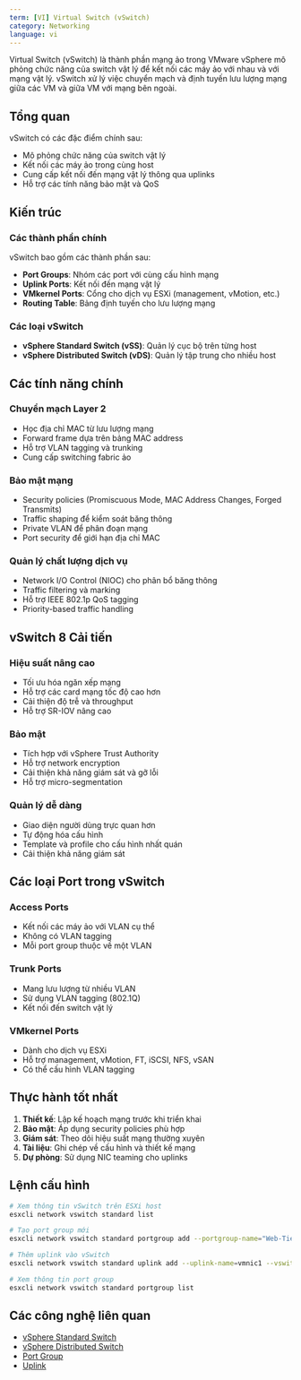 ```yaml
---
term: [VI] Virtual Switch (vSwitch)
category: Networking
language: vi
---
```


Virtual Switch (vSwitch) là thành phần mạng ảo trong VMware vSphere mô phỏng chức năng của switch vật lý để kết nối các máy ảo với nhau và với mạng vật lý. vSwitch xử lý việc chuyển mạch và định tuyến lưu lượng mạng giữa các VM và giữa VM với mạng bên ngoài.

## Tổng quan

vSwitch có các đặc điểm chính sau:
- Mô phỏng chức năng của switch vật lý
- Kết nối các máy ảo trong cùng host
- Cung cấp kết nối đến mạng vật lý thông qua uplinks
- Hỗ trợ các tính năng bảo mật và QoS

## Kiến trúc

### Các thành phần chính
vSwitch bao gồm các thành phần sau:
- **Port Groups**: Nhóm các port với cùng cấu hình mạng
- **Uplink Ports**: Kết nối đến mạng vật lý
- **VMkernel Ports**: Cổng cho dịch vụ ESXi (management, vMotion, etc.)
- **Routing Table**: Bảng định tuyến cho lưu lượng mạng

### Các loại vSwitch
- **vSphere Standard Switch (vSS)**: Quản lý cục bộ trên từng host
- **vSphere Distributed Switch (vDS)**: Quản lý tập trung cho nhiều host

## Các tính năng chính

### Chuyển mạch Layer 2
- Học địa chỉ MAC từ lưu lượng mạng
- Forward frame dựa trên bảng MAC address
- Hỗ trợ VLAN tagging và trunking
- Cung cấp switching fabric ảo

### Bảo mật mạng
- Security policies (Promiscuous Mode, MAC Address Changes, Forged Transmits)
- Traffic shaping để kiểm soát băng thông
- Private VLAN để phân đoạn mạng
- Port security để giới hạn địa chỉ MAC

### Quản lý chất lượng dịch vụ
- Network I/O Control (NIOC) cho phân bổ băng thông
- Traffic filtering và marking
- Hỗ trợ IEEE 802.1p QoS tagging
- Priority-based traffic handling

## vSwitch 8 Cải tiến

### Hiệu suất nâng cao
- Tối ưu hóa ngăn xếp mạng
- Hỗ trợ các card mạng tốc độ cao hơn
- Cải thiện độ trễ và throughput
- Hỗ trợ SR-IOV nâng cao

### Bảo mật
- Tích hợp với vSphere Trust Authority
- Hỗ trợ network encryption
- Cải thiện khả năng giám sát và gỡ lỗi
- Hỗ trợ micro-segmentation

### Quản lý dễ dàng
- Giao diện người dùng trực quan hơn
- Tự động hóa cấu hình
- Template và profile cho cấu hình nhất quán
- Cải thiện khả năng giám sát

## Các loại Port trong vSwitch

### Access Ports
- Kết nối các máy ảo với VLAN cụ thể
- Không có VLAN tagging
- Mỗi port group thuộc về một VLAN

### Trunk Ports
- Mang lưu lượng từ nhiều VLAN
- Sử dụng VLAN tagging (802.1Q)
- Kết nối đến switch vật lý

### VMkernel Ports
- Dành cho dịch vụ ESXi
- Hỗ trợ management, vMotion, FT, iSCSI, NFS, vSAN
- Có thể cấu hình VLAN tagging

## Thực hành tốt nhất

1. **Thiết kế**: Lập kế hoạch mạng trước khi triển khai
2. **Bảo mật**: Áp dụng security policies phù hợp
3. **Giám sát**: Theo dõi hiệu suất mạng thường xuyên
4. **Tài liệu**: Ghi chép về cấu hình và thiết kế mạng
5. **Dự phòng**: Sử dụng NIC teaming cho uplinks

## Lệnh cấu hình

```bash
# Xem thông tin vSwitch trên ESXi host
esxcli network vswitch standard list

# Tạo port group mới
esxcli network vswitch standard portgroup add --portgroup-name="Web-Tier" --vswitch-name="vSwitch0"

# Thêm uplink vào vSwitch
esxcli network vswitch standard uplink add --uplink-name=vmnic1 --vswitch-name=vSwitch0

# Xem thông tin port group
esxcli network vswitch standard portgroup list
```

## Các công nghệ liên quan

- [vSphere Standard Switch](/glossary/term/vsphere-standard-switch)
- [vSphere Distributed Switch](/glossary/term/vsphere-distributed-switch)
- [Port Group](/glossary/term/port-group)
- [Uplink](/glossary/term/uplinks)